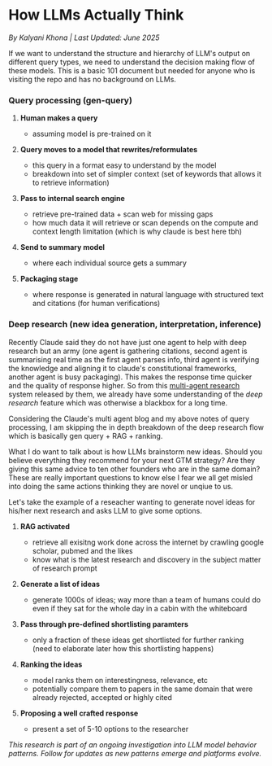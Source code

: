 # How LLMs Actually Think
*By Kalyani Khona | Last Updated: June 2025*

If we want to understand the structure and hierarchy of LLM's output on different query types, we need to understand the decision making flow of these models. This is a basic 101 document but needed for anyone who is visiting the repo and has no background on LLMs.

### Query processing (gen-query)

1. **Human makes a query**
   - assuming model is pre-trained on it

3. **Query moves to a model that rewrites/reformulates**
   - this query in a format easy to understand by the model
   - breakdown into set of simpler context (set of keywords that allows it to retrieve information)

4. **Pass to internal search engine**
   - retrieve pre-trained data + scan web for missing gaps
   - how much data it will retrieve or scan depends on the compute and context length limitation (which is why claude is best here tbh)

5. **Send to summary model**
   - where each individual source gets a summary

6. **Packaging stage**
   - where response is generated in natural language with structured text and citations (for human verifications)
  
### Deep research (new idea generation, interpretation, inference)

Recently Claude said they do not have just one agent to help with deep research but an army (one agent is gathering citations, second agent is summarising real time as the first agent parses info, third agent is verifying the knowledge and aligning it to claude's constitutional frameworks, another agent is busy packaging). This makes the response time quicker and the quality of response higher. So from this [multi-agent research](https://www.anthropic.com/engineering/built-multi-agent-research-system) system released by them, we already have some understanding of the *deep research* feature which was otherwise a blackbox for a long time. 

Considering the Claude's multi agent blog and my above notes of query processing, I am skipping the in depth breakdown of the deep research flow which is basically gen query + RAG + ranking.

What I do want to talk about is how LLMs brainstorm new ideas. Should you believe everything they recommend for your next GTM strategy? Are they giving this same advice to ten other founders who are in the same domain? These are really important questions to know else I fear we all get misled into doing the same actions thinking they are novel or unqiue to us. 

Let's take the example of a reseacher wanting to generate novel ideas for his/her next research and asks LLM to give some options.

1. **RAG activated**
   - retrieve all exisitng work done across the internet by crawling google scholar, pubmed and the likes
   - know what is the latest research and discovery in the subject matter of research prompt

3. **Generate a list of ideas**
   - generate 1000s of ideas; way more than a team of humans could do even if they sat for the whole day in a cabin with the whiteboard
     
4. **Pass through pre-defined shortlisting paramters**
   - only a fraction of these ideas get shortlisted for further ranking (need to elaborate later how this shortlisting happens)

5. **Ranking the ideas**
   - model ranks them on interestingness, relevance, etc
   - potentially compare them to papers in the same domain that were already rejected, accepted or highly cited

6. **Proposing a well crafted response**
   - present a set of 5-10 options to the researcher

*This research is part of an ongoing investigation into LLM model behavior patterns. Follow for updates as new patterns emerge and platforms evolve.*
